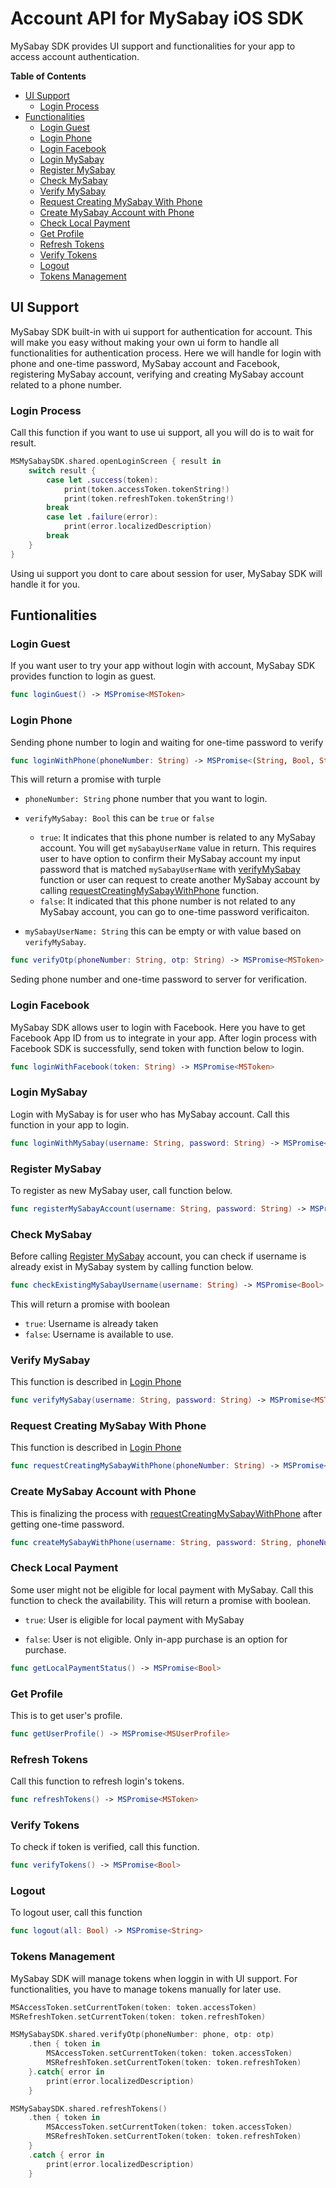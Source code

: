 # Account API for MySabay iOS SDK

MySabay SDK provides UI support and functionalities for your app to access account authentication.

**Table of Contents**
- [UI Support](#ui-support)
    - [Login Process](#login-process)
- [Functionalities](#functionalities)
    - [Login Guest](#login-guest)
    - [Login Phone](#login-phone)
    - [Login Facebook](#login-facebook)
    - [Login MySabay](#login-mysabay)
    - [Register MySabay](#register-mysabay)
    - [Check MySabay](#check-mysabay)
    - [Verify MySabay](#verify-mysabay)
    - [Request Creating MySabay With Phone](#request-creating-mysabay-with-phone)
    - [Create MySabay Account with Phone](#create-mysabay-account-with-phone)
    - [Check Local Payment](#check-local-payment)
    - [Get Profile](#get-profile)
    - [Refresh Tokens](#refresh-tokens)
    - [Verify Tokens](#verify-tokens)
    - [Logout](#logout)
    - [Tokens Management](#tokens-management)

## UI Support

MySabay SDK built-in with ui support for authentication for account. This will make you easy without making your own ui form to handle all functionalities for authentication process. Here we will handle for login with phone and one-time password, MySabay account and Facebook, registering MySabay account, verifying and creating MySabay account related to a phone number.

### Login Process

Call this function if you want to use ui support, all you will do is to wait for result. 

```swift
MSMySabaySDK.shared.openLoginScreen { result in
    switch result {
        case let .success(token):
            print(token.accessToken.tokenString!)
            print(token.refreshToken.tokenString!)
        break
        case let .failure(error):
            print(error.localizedDescription)
        break
    }
}
```

Using ui support you dont to care about session for user, MySabay SDK will handle it for you.

## Funtionalities

### Login Guest

If you want user to try your app without login with account, MySabay SDK provides function to login as guest. 

```swift
func loginGuest() -> MSPromise<MSToken>
```

### Login Phone

Sending phone number to login and waiting for one-time password to verify

```swift
func loginWithPhone(phoneNumber: String) -> MSPromise<(String, Bool, String)>
```

This will return a promise with turple

- `phoneNumber: String` phone number that you want to login.

- `verifyMySabay: Bool` this can be `true` or `false`

    - `true`: It indicates that this phone number is related to any MySabay account. You will get `mySabayUserName` value in return. This requires user to have option to confirm their MySabay account my input password that is matched `mySabayUserName` with [verifyMySabay](#verify-mysabay) function or user can request to create another MySabay account by calling [requestCreatingMySabayWithPhone](#request-creating-mysabay-with-phone) function.
    - `false`: It indicated that this phone number is not related to any MySabay account, you can go to one-time password verificaiton.

- `mySabayUserName: String` this can be empty or with value based on `verifyMySabay`.


```swift
func verifyOtp(phoneNumber: String, otp: String) -> MSPromise<MSToken>
```

Seding phone number and one-time password to server for verification.

### Login Facebook

MySabay SDK allows user to login with Facebook. Here you have to get Facebook App ID from us to integrate in your app. After login process with Facebook SDK is successfully, send token with function below to login.

```swift
func loginWithFacebook(token: String) -> MSPromise<MSToken>
```

### Login MySabay

Login with MySabay is for user who has MySabay account. Call this function in your app to login.

```swift
func loginWithMySabay(username: String, password: String) -> MSPromise<MSToken>
```

### Register MySabay

To register as new MySabay user, call function below.

```swift
func registerMySabayAccount(username: String, password: String) -> MSPromise<MSToken>
```

### Check MySabay

Before calling [Register MySabay](#register-mysabay) account, you can check if username is already exist in MySabay system by calling function below.

```swift
func checkExistingMySabayUsername(username: String) -> MSPromise<Bool>
```

This will return a promise with boolean

- `true`: Username is already taken
- `false`: Username is available to use.

### Verify MySabay

This function is described in [Login Phone](#login-phone)

```swift
func verifyMySabay(username: String, password: String) -> MSPromise<MSToken>
```

### Request Creating MySabay With Phone

This function is described in [Login Phone](#login-phone)

```swift
func requestCreatingMySabayWithPhone(phoneNumber: String) -> MSPromise<(Bool?, String?)>
```

### Create MySabay Account with Phone 

This is finalizing the process with [requestCreatingMySabayWithPhone](#request-creating-mysabay-with-phone) after getting one-time password.

```swift
func createMySabayWithPhone(username: String, password: String, phoneNumber: String, otpCode: String) -> MSPromise<MSToken>
```

### Check Local Payment 

Some user might not be eligible for local payment with MySabay. Call this function to check the availability. This will return a promise with boolean.

- `true`: User is eligible for local payment with MySabay 

- `false`: User is not eligible. Only in-app purchase is an option for purchase.

```swift
func getLocalPaymentStatus() -> MSPromise<Bool>
```

### Get Profile

This is to get user's profile.

```swift
func getUserProfile() -> MSPromise<MSUserProfile>
```

### Refresh Tokens

Call this function to refresh login's tokens.

```swift
func refreshTokens() -> MSPromise<MSToken>
```

### Verify Tokens

To check if token is verified, call this function.

```swift
func verifyTokens() -> MSPromise<Bool>
```

### Logout

To logout user, call this function

```swift
func logout(all: Bool) -> MSPromise<String>
```

### Tokens Management

MySabay SDK will manage tokens when loggin in with UI support. For functionalities, you have to manage tokens manually for later use.

```swift
MSAccessToken.setCurrentToken(token: token.accessToken)
MSRefreshToken.setCurrentToken(token: token.refreshToken)
```

```swift
MSMySabaySDK.shared.verifyOtp(phoneNumber: phone, otp: otp)
    .then { token in
        MSAccessToken.setCurrentToken(token: token.accessToken)
        MSRefreshToken.setCurrentToken(token: token.refreshToken)
    }.catch{ error in
        print(error.localizedDescription)
    }
```

```swift
MSMySabaySDK.shared.refreshTokens()
    .then { token in
        MSAccessToken.setCurrentToken(token: token.accessToken)
        MSRefreshToken.setCurrentToken(token: token.refreshToken)
    }
    .catch { error in
        print(error.localizedDescription)
    }
```


